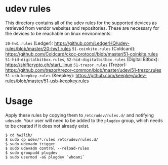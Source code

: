 # udev rules

This directory contains all of the udev rules for the supported devices as retrieved from vendor websites and repositories.
These are necessary for the devices to be reachable on linux environments.

`20-hw1.rules` (Ledger): https://github.com/LedgerHQ/udev-rules/blob/master/20-hw1.rules
`51-coinkite.rules` (Coldcard): https://github.com/Coldcard/ckcc-protocol/blob/master/51-coinkite.rules
`51-hid-digitalbitbox.rules`, `52-hid-digitalbitbox.rules` (Digital Bitbox): https://shiftcrypto.ch/start_linux
`51-trezor.rules` (Trezor): https://github.com/trezor/trezor-common/blob/master/udev/51-trezor.rules
`51-usb-keepkey.rules` (Keepkey): https://github.com/keepkey/udev-rules/blob/master/51-usb-keepkey.rules

# Usage

Apply these rules by copying them to `/etc/udev/rules.d/` and notifying `udevadm`.
Your user will need to be added to the `plugdev` group, which needs to be created if it does not already exist.

```
$ cd hwilib/
$ sudo cp udev/*.rules /etc/udev/rules.d/
$ sudo udevadm trigger
$ sudo udevadm control --reload-rules
$ sudo groupadd plugdev
$ sudo usermod -aG plugdev `whoami`
```

